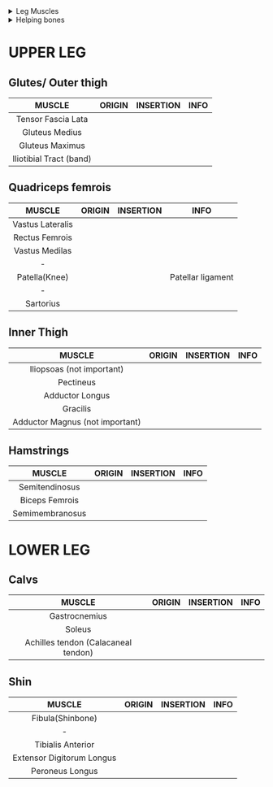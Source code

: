 <details>
<summary>Leg Muscles</summary>

<img src="https://i.imgur.com/cEDJ537.jpg" width="500">
<img src="https://i.imgur.com/RQMzqvX.jpg" width="500">
<img src="https://i.imgur.com/5ERombM.jpg" width="500">
<img src="https://i.imgur.com/DYknVAo.png" width="500">
<img src="https://i.imgur.com/jLuIdVt.jpg" width="500">
<img src="https://i.imgur.com/8xzvWP9.jpg" width="500">
<img src="https://i.imgur.com/un38Aja.jpg" width="500">
<img src="https://i.imgur.com/0R7Qjb7.png" width="500">
<img src="https://i.imgur.com/IYj4U0t.jpg" width="500">


</details>

<details>
<summary>Helping bones</summary>



</details>

# UPPER LEG

## Glutes/ Outer thigh
|MUSCLE|ORIGIN|INSERTION|INFO
|:-:|:-:|:-:|:-:
|Tensor Fascia Lata|
|Gluteus Medius|
|Gluteus Maximus|
|Iliotibial Tract (band)|

## Quadriceps femrois
|MUSCLE|ORIGIN|INSERTION|INFO
|:-:|:-:|:-:|:-:
|Vastus Lateralis|
|Rectus Femrois|
|Vastus Medilas|
|-|
|Patella(Knee)|||Patellar ligament
|-|
|Sartorius|


## Inner Thigh
|MUSCLE|ORIGIN|INSERTION|INFO
|:-:|:-:|:-:|:-:
|Iliopsoas (not important)|
|Pectineus|
|Adductor Longus|
|Gracilis|
|Adductor Magnus (not important)|

## Hamstrings
|MUSCLE|ORIGIN|INSERTION|INFO
|:-:|:-:|:-:|:-:
|Semitendinosus|
|Biceps Femrois|
|Semimembranosus|

# LOWER LEG
## Calvs
|MUSCLE|ORIGIN|INSERTION|INFO
|:-:|:-:|:-:|:-:
|Gastrocnemius|
|Soleus|
|Achilles tendon (Calacaneal tendon)|

## Shin
|MUSCLE|ORIGIN|INSERTION|INFO
|:-:|:-:|:-:|:-:
|Fibula(Shinbone)|
|-|
|Tibialis Anterior|
|Extensor Digitorum Longus|
|Peroneus Longus|


